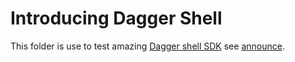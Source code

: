 # Introducing Dagger Shell

This folder is use to test amazing [Dagger shell SDK](https://docs.dagger.io/quickstart/#chain-functions-in-the-shell) see [announce](dagghttps://dagger.io/blog/a-shell-for-the-container-age-introducing-dagger-shell).